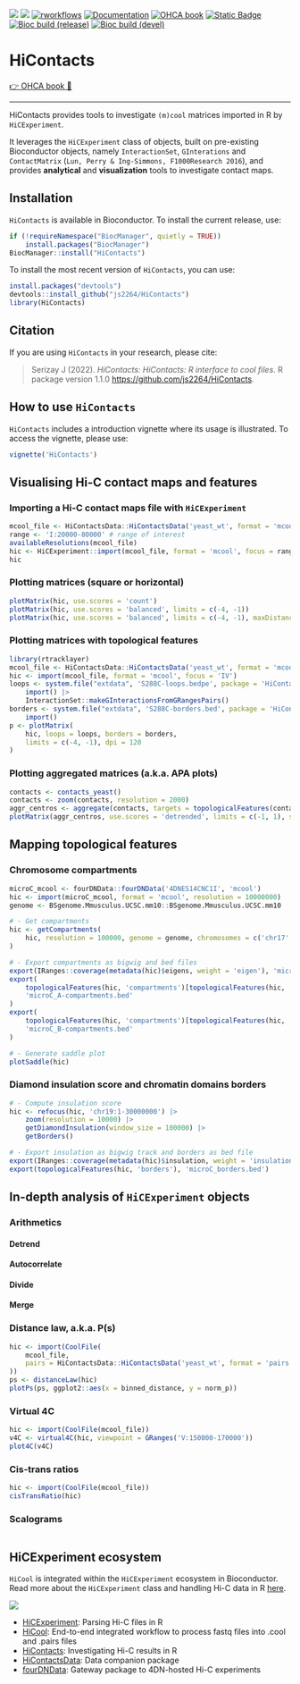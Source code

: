 <!-- badges: start -->
[![](https://img.shields.io/badge/lifecycle-maturing-blue.svg)](https://www.tidyverse.org/lifecycle/#maturing)
[![](https://img.shields.io/badge/license-MIT-green.svg)](https://opensource.org/licenses/MIT)
[![rworkflows](https://github.com/js2264/HiContacts/actions/workflows/rworkflows.yml/badge.svg)](https://github.com/js2264/HiContacts/actions/workflows/rworkflows.yml)
[![Documentation](https://github.com/js2264/HiContacts/workflows/pkgdown/badge.svg)](https://js2264.github.io/HiContacts)
[![OHCA book](https://github.com/js2264/OHCA/actions/workflows/pages/pages-build-deployment/badge.svg)](https://js2264.github.io/OHCA/)
<a href=http://bioconductor.org/packages/release/bioc/html/HiContacts.html><img alt="Static Badge" src="https://img.shields.io/badge/Bioc_(release)-Landing_page-green?link=http%3A%2F%2Fbioconductor.org%2FcheckResults%2Fdevel%2Fbioc-LATEST%2FHiContacts%2F"></a>
<a href=http://bioconductor.org/checkResults/release/bioc-LATEST/HiContacts/><img alt="Bioc build (release)" src="https://img.shields.io/badge/dynamic/yaml?url=https%3A%2F%2Fbioconductor.org%2FcheckResults%2Frelease%2Fbioc-LATEST%2FHiContacts%2Fraw-results%2Fnebbiolo1%2Fbuildsrc-summary.dcf&query=%24.Status&label=Bioc%20build%20(release)&link=https%3A%2F%2Fbioconductor.org%2FcheckResults%2Frelease%2Fbioc-LATEST%2FHiContacts%2F"></a>
<a href=http://bioconductor.org/checkResults/devel/bioc-LATEST/HiContacts/><img alt="Bioc build (devel)" src="https://img.shields.io/badge/dynamic/yaml?url=https%3A%2F%2Fbioconductor.org%2FcheckResults%2Fdevel%2Fbioc-LATEST%2FHiContacts%2Fraw-results%2Fnebbiolo2%2Fbuildsrc-summary.dcf&query=%24.Status&label=Bioc%20build%20(devel)&link=https%3A%2F%2Fbioconductor.org%2FcheckResults%2Fdevel%2Fbioc-LATEST%2FHiContacts%2F"></a>
<!-- badges: end -->

# HiContacts

[👉 OHCA book 📖](https://js2264.github.io/OHCA/)

---

HiContacts provides tools to investigate `(m)cool` matrices imported in R by `HiCExperiment`. 

It leverages the `HiCExperiment` class of objects, built on pre-existing Bioconductor objects, namely `InteractionSet`, `GInterations` and `ContactMatrix` (`Lun, Perry & Ing-Simmons, F1000Research 2016`), and provides **analytical** and **visualization** tools to investigate contact maps. 

## Installation

`HiContacts` is available in Bioconductor. To install the current release, use:

```r
if (!requireNamespace("BiocManager", quietly = TRUE))
    install.packages("BiocManager")
BiocManager::install("HiContacts")
```

To install the most recent version of `HiContacts`, you can use:

```r
install.packages("devtools")
devtools::install_github("js2264/HiContacts")
library(HiContacts)
```

## Citation

If you are using `HiContacts` in your research, please cite: 

> Serizay J (2022). _HiContacts: HiContacts: R interface to cool files_.
> R package version 1.1.0
> <https://github.com/js2264/HiContacts>.

## How to use `HiContacts`

`HiContacts` includes a introduction vignette where its usage is 
illustrated. To access the vignette, please use:

```r
vignette('HiContacts')
```

## Visualising Hi-C contact maps and features 

### Importing a Hi-C contact maps file with `HiCExperiment`

```r
mcool_file <- HiContactsData::HiContactsData('yeast_wt', format = 'mcool')
range <- 'I:20000-80000' # range of interest
availableResolutions(mcool_file)
hic <- HiCExperiment::import(mcool_file, format = 'mcool', focus = range, resolution = 1000)
hic
```

### Plotting matrices (square or horizontal)

```r
plotMatrix(hic, use.scores = 'count')
plotMatrix(hic, use.scores = 'balanced', limits = c(-4, -1))
plotMatrix(hic, use.scores = 'balanced', limits = c(-4, -1), maxDistance = 100000)
```

### Plotting matrices with topological features

```r
library(rtracklayer)
mcool_file <- HiContactsData::HiContactsData('yeast_wt', format = 'mcool')
hic <- import(mcool_file, format = 'mcool', focus = 'IV')
loops <- system.file("extdata", 'S288C-loops.bedpe', package = 'HiContacts') |> 
    import() |> 
    InteractionSet::makeGInteractionsFromGRangesPairs()
borders <- system.file("extdata", 'S288C-borders.bed', package = 'HiContacts') |> 
    import()
p <- plotMatrix(
    hic, loops = loops, borders = borders, 
    limits = c(-4, -1), dpi = 120
)
```

### Plotting aggregated matrices (a.k.a. APA plots) 

```r
contacts <- contacts_yeast()
contacts <- zoom(contacts, resolution = 2000)
aggr_centros <- aggregate(contacts, targets = topologicalFeatures(contacts, 'centromeres'))
plotMatrix(aggr_centros, use.scores = 'detrended', limits = c(-1, 1), scale = 'linear')
```

## Mapping topological features 

### Chromosome compartments 

```r
microC_mcool <- fourDNData::fourDNData('4DNES14CNC1I', 'mcool')
hic <- import(microC_mcool, format = 'mcool', resolution = 10000000)
genome <- BSgenome.Mmusculus.UCSC.mm10::BSgenome.Mmusculus.UCSC.mm10

# - Get compartments
hic <- getCompartments(
    hic, resolution = 100000, genome = genome, chromosomes = c('chr17', 'chr19')
)

# - Export compartments as bigwig and bed files
export(IRanges::coverage(metadata(hic)$eigens, weight = 'eigen'), 'microC_compartments.bw')
export(
    topologicalFeatures(hic, 'compartments')[topologicalFeatures(hic, 'compartments')$compartment == 'A'], 
    'microC_A-compartments.bed'
)
export(
    topologicalFeatures(hic, 'compartments')[topologicalFeatures(hic, 'compartments')$compartment == 'B'], 
    'microC_B-compartments.bed'
)

# - Generate saddle plot
plotSaddle(hic)
```

### Diamond insulation score and chromatin domains borders

```r
# - Compute insulation score
hic <- refocus(hic, 'chr19:1-30000000') |> 
    zoom(resolution = 10000) |> 
    getDiamondInsulation(window_size = 100000) |> 
    getBorders()

# - Export insulation as bigwig track and borders as bed file
export(IRanges::coverage(metadata(hic)$insulation, weight = 'insulation'), 'microC_insulation.bw')
export(topologicalFeatures(hic, 'borders'), 'microC_borders.bed')
```

## In-depth analysis of `HiCExperiment` objects

### Arithmetics

#### Detrend
#### Autocorrelate
#### Divide
#### Merge

### Distance law, a.k.a. P(s)

```r
hic <- import(CoolFile(
    mcool_file, 
    pairs = HiContactsData::HiContactsData('yeast_wt', format = 'pairs.gz')
))
ps <- distanceLaw(hic)
plotPs(ps, ggplot2::aes(x = binned_distance, y = norm_p))
```

### Virtual 4C

```r
hic <- import(CoolFile(mcool_file))
v4C <- virtual4C(hic, viewpoint = GRanges('V:150000-170000'))
plot4C(v4C)
```

### Cis-trans ratios

```r
hic <- import(CoolFile(mcool_file))
cisTransRatio(hic)
```

### Scalograms 

```r

```

## HiCExperiment ecosystem

`HiCool` is integrated within the `HiCExperiment` ecosystem in Bioconductor. 
Read more about the `HiCExperiment` class and handling Hi-C data in R 
[here](https://github.com/js2264/HiCExperiment).

![](https://raw.githubusercontent.com/js2264/HiCExperiment/devel/man/figures/HiCExperiment_ecosystem.png)

- [HiCExperiment](https://github.com/js2264/HiCExperiment): Parsing Hi-C files in R
- [HiCool](https://github.com/js2264/HiCool): End-to-end integrated workflow to process fastq files into .cool and .pairs files
- [HiContacts](https://github.com/js2264/HiContacts): Investigating Hi-C results in R
- [HiContactsData](https://github.com/js2264/HiContactsData): Data companion package
- [fourDNData](https://github.com/js2264/fourDNData): Gateway package to 4DN-hosted Hi-C experiments
